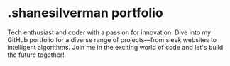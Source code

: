 # .shanesilverman portfolio
Tech enthusiast and coder with a passion for innovation. Dive into my GitHub portfolio for a diverse range of projects—from sleek websites to intelligent algorithms. Join me in the exciting world of code and let's build the future together!
